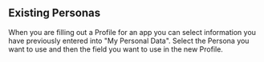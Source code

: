 ## Existing Personas
When you are filling out a Profile for an app you can select information you have previously entered into "My Personal Data".  Select the Persona you want to use and then the field you want to use in the new Profile.
